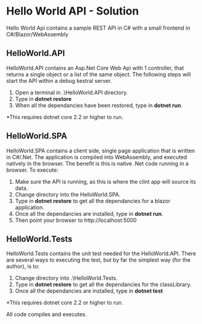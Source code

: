 # Hello World API - Solution
Hello World Api contains a sample REST API in C# with a small frontend in C#/Blazor/WebAssembly

## HelloWorld.API
HelloWorld.API contains an Asp.Net Core Web Api with 1 controller, that returns a single object or a list of the same object. The following steps will start the API within a debug kestral server. 
1. Open a terminal in .\HelloWorld.API directory.
2. Type in **dotnet restore**
3. When all the dependancies have been restored, type in **dotnet run**.

*This requires dotnet core 2.2 or higher to run. 
    


## HelloWorld.SPA
HelloWorld.SPA contains a client side, single page application that is written in C#/.Net. The application is compiled into WebAssembly, and executed natively in the browser.  The benefit is this is native .Net code running in a browser.  To execute:
1. Make sure the API is running, as this is where the clint app will source its data.
2. Change directory into the HelloWorld.SPA.
3. Type in **dotnet restore** to get all the dependancies for a blazor application.
4. Once all the dependancies are installed, type in **dotnet run**. 
5. Then point your browser to http://localhost:5000


## HelloWorld.Tests
HelloWorld.Tests contains the unit test needed for the HelloWorld.API.  There are several ways to executing the test, but by far the simplest way (for the author), is to:
1. Change directory into .\HelloWorld.Tests.
2. Type in **dotnet restore** to get all the dependancies for the classLibrary.
3. Once all the dependancies are installed, type in **dotnet test**

*This requires dotnet core 2.2 or higher to run. 

All code compiles and executes. 


